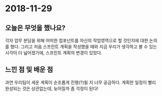 # 2018-11-29

## 오늘은 무엇을 했나요?

각자 업무 분담을 위해 어떠한 컴포넌트를 자신의 작업영역으로 할 것인지에 대한 논의를 했다. 그리고 처음 스프린트 계획을 작성했을 때와 지금 우리가 생각하고 볼 수 있는 시각이 더 넓어졌기에, 스프린트 계획의 변경이 있었다.

## 느낀 점 및 배운 점

과연 우리팀이 세운 계획이 순조롭게 진행(?)될 지 너무 궁금하다. 계획한 일정이 빨리 완성되는 것은 상관없는데, 늦어질까 좀 걱정이 된다!